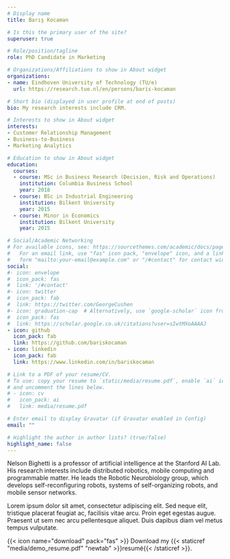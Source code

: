 ```yaml
---
# Display name
title: Barış Kocaman

# Is this the primary user of the site?
superuser: true

# Role/position/tagline
role: PhD Candidate in Marketing

# Organizations/Affiliations to show in About widget
organizations:
- name: Eindhoven University of Technology (TU/e)
  url: https://research.tue.nl/en/persons/baris-kocaman

# Short bio (displayed in user profile at end of posts)
bio: My research interests include CRM.

# Interests to show in About widget
interests:
- Customer Relationship Management
- Business-to-Business
- Marketing Analytics

# Education to show in About widget
education:
  courses:
  - course: MSc in Business Research (Decision, Risk and Operations)
    institution: Columbia Business School
    year: 2018
  - course: BSc in Industrial Engineering 
    institution: Bilkent University
    year: 2015
  - course: Minor in Economics 
    institution: Bilkent University
    year: 2015

# Social/Academic Networking
# For available icons, see: https://sourcethemes.com/academic/docs/page-builder/#icons
#   For an email link, use "fas" icon pack, "envelope" icon, and a link in the
#   form "mailto:your-email@example.com" or "/#contact" for contact widget.
social:
#- icon: envelope
#  icon_pack: fas
#  link: '/#contact'
#- icon: twitter
#  icon_pack: fab
#  link: https://twitter.com/GeorgeCushen
#- icon: graduation-cap  # Alternatively, use `google-scholar` icon from `ai` icon pack
#  icon_pack: fas
#  link: https://scholar.google.co.uk/citations?user=sIwtMXoAAAAJ
- icon: github
  icon_pack: fab
  link: https://github.com/bariskocaman
- icon: linkedin
  icon_pack: fab
  link: https://www.linkedin.com/in/bariskocaman

# Link to a PDF of your resume/CV.
# To use: copy your resume to `static/media/resume.pdf`, enable `ai` icons in `params.toml`, 
# and uncomment the lines below.
# - icon: cv
#   icon_pack: ai
#   link: media/resume.pdf

# Enter email to display Gravatar (if Gravatar enabled in Config)
email: ""

# Highlight the author in author lists? (true/false)
highlight_name: false
---
```


Nelson Bighetti is a professor of artificial intelligence at the Stanford AI Lab. His research interests include distributed robotics, mobile computing and programmable matter. He leads the Robotic Neurobiology group, which develops self-reconfiguring robots, systems of self-organizing robots, and mobile sensor networks.

Lorem ipsum dolor sit amet, consectetur adipiscing elit. Sed neque elit, tristique placerat feugiat ac, facilisis vitae arcu. Proin eget egestas augue. Praesent ut sem nec arcu pellentesque aliquet. Duis dapibus diam vel metus tempus vulputate.

{{< icon name="download" pack="fas" >}} Download my {{< staticref "media/demo_resume.pdf" "newtab" >}}resumé{{< /staticref >}}.
